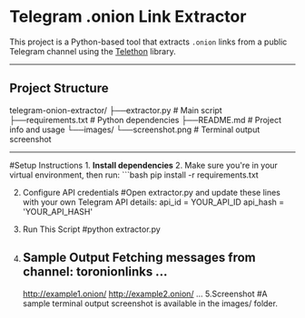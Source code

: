 # Telegram .onion Link Extractor
This project is a Python-based tool that extracts `.onion` links from a public Telegram channel using the [Telethon](https://github.com/LonamiWebs/Telethon) library.

---






## Project Structure
telegram-onion-extractor/
	├──extractor.py # Main script
	├──requirements.txt # Python dependencies
	├──README.md # Project info and usage
	└──images/
	└──screenshot.png # Terminal output screenshot

-----

#Setup Instructions
	1. **Install dependencies**
	2. Make sure you're in your virtual environment, then run:
		```bash
		   pip install -r requirements.txt

2. Configure API credentials
#Open extractor.py and update these lines with your own Telegram API details:
	api_id = YOUR_API_ID
	api_hash = 'YOUR_API_HASH'


3. Run This Script
	#python extractor.py

4. Sample Output
	Fetching messages from channel: toronionlinks ...
	----------------------------------------------------------------------
	http://example1.onion/
	http://example2.onion/
	...
5.Screenshot
	#A sample terminal output screenshot is available in the images/ folder.
